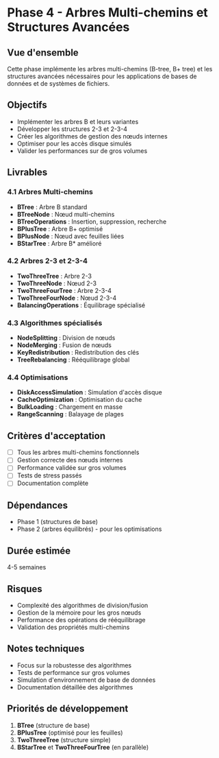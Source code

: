 # Phase 4 - Arbres Multi-chemins et Structures Avancées

## Vue d'ensemble
Cette phase implémente les arbres multi-chemins (B-tree, B+ tree) et les structures avancées nécessaires pour les applications de bases de données et de systèmes de fichiers.

## Objectifs
- Implémenter les arbres B et leurs variantes
- Développer les structures 2-3 et 2-3-4
- Créer les algorithmes de gestion des nœuds internes
- Optimiser pour les accès disque simulés
- Valider les performances sur de gros volumes

## Livrables

### 4.1 Arbres Multi-chemins
- **BTree** : Arbre B standard
- **BTreeNode** : Nœud multi-chemins
- **BTreeOperations** : Insertion, suppression, recherche
- **BPlusTree** : Arbre B+ optimisé
- **BPlusNode** : Nœud avec feuilles liées
- **BStarTree** : Arbre B* amélioré

### 4.2 Arbres 2-3 et 2-3-4
- **TwoThreeTree** : Arbre 2-3
- **TwoThreeNode** : Nœud 2-3
- **TwoThreeFourTree** : Arbre 2-3-4
- **TwoThreeFourNode** : Nœud 2-3-4
- **BalancingOperations** : Équilibrage spécialisé

### 4.3 Algorithmes spécialisés
- **NodeSplitting** : Division de nœuds
- **NodeMerging** : Fusion de nœuds
- **KeyRedistribution** : Redistribution des clés
- **TreeRebalancing** : Rééquilibrage global

### 4.4 Optimisations
- **DiskAccessSimulation** : Simulation d'accès disque
- **CacheOptimization** : Optimisation du cache
- **BulkLoading** : Chargement en masse
- **RangeScanning** : Balayage de plages

## Critères d'acceptation
- [ ] Tous les arbres multi-chemins fonctionnels
- [ ] Gestion correcte des nœuds internes
- [ ] Performance validée sur gros volumes
- [ ] Tests de stress passés
- [ ] Documentation complète

## Dépendances
- Phase 1 (structures de base)
- Phase 2 (arbres équilibrés) - pour les optimisations

## Durée estimée
4-5 semaines

## Risques
- Complexité des algorithmes de division/fusion
- Gestion de la mémoire pour les gros nœuds
- Performance des opérations de rééquilibrage
- Validation des propriétés multi-chemins

## Notes techniques
- Focus sur la robustesse des algorithmes
- Tests de performance sur gros volumes
- Simulation d'environnement de base de données
- Documentation détaillée des algorithmes

## Priorités de développement
1. **BTree** (structure de base)
2. **BPlusTree** (optimisé pour les feuilles)
3. **TwoThreeTree** (structure simple)
4. **BStarTree** et **TwoThreeFourTree** (en parallèle)